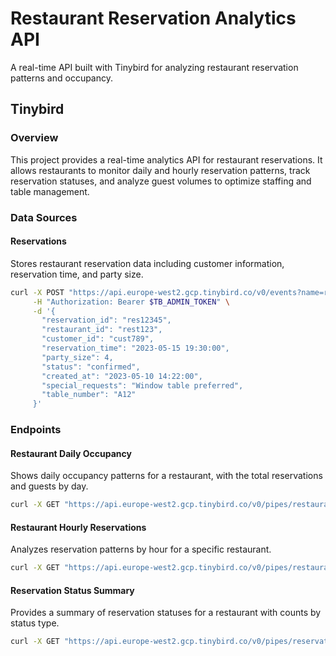 
# Restaurant Reservation Analytics API

A real-time API built with Tinybird for analyzing restaurant reservation patterns and occupancy.

## Tinybird

### Overview

This project provides a real-time analytics API for restaurant reservations. It allows restaurants to monitor daily and hourly reservation patterns, track reservation statuses, and analyze guest volumes to optimize staffing and table management.

### Data Sources

#### Reservations

Stores restaurant reservation data including customer information, reservation time, and party size.

```bash
curl -X POST "https://api.europe-west2.gcp.tinybird.co/v0/events?name=reservations" \
     -H "Authorization: Bearer $TB_ADMIN_TOKEN" \
     -d '{
       "reservation_id": "res12345",
       "restaurant_id": "rest123",
       "customer_id": "cust789",
       "reservation_time": "2023-05-15 19:30:00",
       "party_size": 4,
       "status": "confirmed",
       "created_at": "2023-05-10 14:22:00",
       "special_requests": "Window table preferred",
       "table_number": "A12"
     }'
```

### Endpoints

#### Restaurant Daily Occupancy

Shows daily occupancy patterns for a restaurant, with the total reservations and guests by day.

```bash
curl -X GET "https://api.europe-west2.gcp.tinybird.co/v0/pipes/restaurant_daily_occupancy.json?token=$TB_ADMIN_TOKEN&restaurant_id=rest123&start_date=2023-01-01&end_date=2023-12-31"
```

#### Restaurant Hourly Reservations

Analyzes reservation patterns by hour for a specific restaurant.

```bash
curl -X GET "https://api.europe-west2.gcp.tinybird.co/v0/pipes/restaurant_hourly_reservations.json?token=$TB_ADMIN_TOKEN&restaurant_id=rest123&date_from=2023-01-01 00:00:00&date_to=2023-12-31 23:59:59"
```

#### Reservation Status Summary

Provides a summary of reservation statuses for a restaurant with counts by status type.

```bash
curl -X GET "https://api.europe-west2.gcp.tinybird.co/v0/pipes/reservation_status_summary.json?token=$TB_ADMIN_TOKEN&restaurant_id=rest123&start_date=2023-01-01 00:00:00&end_date=2023-12-31 23:59:59"
```

